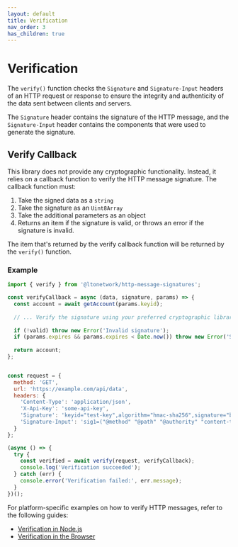 ```yaml
---
layout: default
title: Verification
nav_order: 3
has_children: true
---
```


# Verification

The `verify()` function checks the `Signature` and `Signature-Input` headers of an HTTP request or response to ensure the
integrity and authenticity of the data sent between clients and servers.

The `Signature` header contains the signature of the HTTP message, and the `Signature-Input` header contains the
components that were used to generate the signature.

## Verify Callback

This library does not provide any cryptographic functionality. Instead, it relies on a callback function to verify
the HTTP message signature. The callback function must:

1. Take the signed data as a `string`
2. Take the signature as an `Uint8Array`
3. Take the additional parameters as an object
4. Returns an item if the signature is valid, or throws an error if the signature is invalid.

The item that's returned by the verify callback function will be returned by the `verify()` function.

### Example

```javascript
import { verify } from '@ltonetwork/http-message-signatures';

const verifyCallback = async (data, signature, params) => {
  const account = await getAccount(params.keyid);
  
  // ... Verify the signature using your preferred cryptographic library
  
  if (!valid) throw new Error('Invalid signature');
  if (params.expires && params.expires < Date.now()) throw new Error('Signature expired');
  
  return account;
};


const request = {
  method: 'GET',
  url: 'https://example.com/api/data',
  headers: {
    'Content-Type': 'application/json',
    'X-Api-Key': 'some-api-key',
    'Signature': 'keyid="test-key",algorithm="hmac-sha256",signature="base64encodedsignature"',
    'Signature-Input': 'sig1=("@method" "@path" "@authority" "content-type");created=1618884475'
  }
};

(async () => {
  try {
    const verified = await verify(request, verifyCallback);
    console.log('Verification succeeded');
  } catch (err) {
    console.error('Verification failed:', err.message);
  }
})();
```

For platform-specific examples on how to verify HTTP messages, refer to the following guides:

- [Verification in Node.js](verification/nodejs.md)
- [Verification in the Browser](verification/browser.md)
